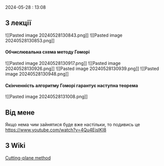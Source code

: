 2024-05-28 : 13:08

## З лекції 
![[Pasted image 20240528130843.png]]
![[Pasted image 20240528130853.png]]

#### Обчислювальна схема методу Гоморі
![[Pasted image 20240528130917.png]]
![[Pasted image 20240528130926.png]]
![[Pasted image 20240528130939.png]]
![[Pasted image 20240528130948.png]]

#### Скінченність алгоритму Гоморі гарантує наступна теорема
![[Pasted image 20240528131008.png]]

## Від мене
Якщо нема чим зайнятися буде вже настільки, то подивись це https://www.youtube.com/watch?v=4Qu4EjsIKI8

## З Wiki

[Cutting-plane method](https://en.wikipedia.org/wiki/Cutting-plane_method)